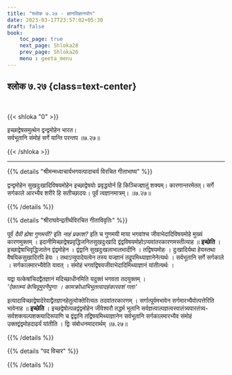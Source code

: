 ```yaml
---
title: "श्लोक ७.२७ - ज्ञानविज्ञानयोग"
date: 2023-03-17T23:57:02+05:30
draft: false
book:
    toc_page: true
    next_page: Shloka28
    prev_page: Shloka26
    menu : geeta_menu
---
```




## श्लोक ७.२७ {class=text-center}

<br/>

{{< shloka  "0"  >}}

इच्छाद्वेषसमुत्थेन द्वन्द्वमोहेन भारत।  
सर्वभूतानि संमोहं सर्गे यान्ति परन्तप ॥७.२७॥

{{< /shloka >}}

---


{{% details "श्रीमन्मध्वाचार्यभगवत्पादाचर्य विरचित  गीताभाष्य" %}}

द्वन्द्वमोहेन सुखदुःखादिविषयमोहेन इच्छाद्वेषयोः प्रवृद्धयोर्न हि किञ्चिज्ज्ञातुं 
शक्यम्। कारणान्तरमेतत्। सर्गे सर्गकाले आरभ्यैव शरीरे हि सतीच्छादयः। 
पूर्वं त्वज्ञानमात्रम्। ॥७.२७॥

{{% /details %}}



{{% details "श्रीराघवेन्द्रतीर्थविरचित गीताविवृतिः" %}}

पूर्वं *दैवी ह्येषा गुणमयी?* इति   *नाहं प्रकाश?* इति 
च गुणमयी माया भगवांश्च जीवाभेदादिविषयमोहे मुख्यं 
कारणमुक्तम्‌ । इदानीमिच्छाद्वेषप्रवृद्धिजनितसुखदुःखादि 
द्वंद्वविषयमोहोऽप्यवांतरकारणमस्तीत्याह ॥ 
**इच्छेति** । इच्छाद्वेषाभिवृद्धिजातेन द्वंद्वमोहेन । 
द्वंद्वानि सुखदुःखलाभालभादीनि । तद्विषयमोहः । 
दुःखादिर्यथा हेयस्तथा वैषयिकसुखादिरपि हेयः । 
तथाऽप्युपादेयत्वेन तस्य यज्ज्ञानं 
तद्रूपमिथ्याज्ञानेनेत्यर्थः । सर्वभूतानि सर्गे सर्गकाले ।
सर्गकालमारभ्यैवेति यावत् । संमोहं 
भगवद्विषयजीवाभेदादिमिथ्याज्ञानं यांतीत्यर्थः । 

यद्वा यत्केषांचिदद्वैतज्ञानं मदिच्छाधीनमिति यदुक्तं 
भगवता तदयुक्तम् ।    
*'ऐकात्म्यं केचिदूमुरनैपुणाः । कामक्रोधाभिभूतत्वादहंकारवशं गताः'*  

इत्यादाविच्छाद्वेषादेरेवाद्वैतज्ञानहेतुत्वोक्तेरित्यतः 
तदवांतरकारणम्‌ ।
सर्गात्पूर्वमभावेन सर्गमारभ्यैवोत्पत्तेरिति भावेनाह 
॥ **इच्छेति** । इच्छद्वेषोत्पन्नद्वंद्वमोहेन 
जीवेश्वरौ तद्धर्म भूतानि
सर्वज्ञत्वाल्पज्ञत्वस्वातंत्र्यपारतंत्र्य-
सर्वशक्त्यल्पशक्त्यादिरूपाणि च द्वंद्वानि 
तद्विषयमिथ्याज्ञानेन सर्वभूतानि सर्गकालमारभ्यैव संमोहं 
उक्तद्वंद्वमोहदाढर्यं यांतीति । द्विः संबोधनमादरार्थम्‌ 
॥७.२७॥

{{% /details %}}



{{% details "पद विचार" %}}


{{% /details %}}
